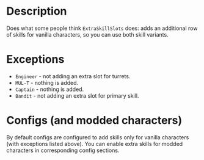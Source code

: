# Description
Does what some people think `ExtraSkillSlots` does: adds an additional row of skills for vanilla characters, so you can use both skill variants.

# Exceptions
* `Engineer` - not adding an extra slot for turrets.
* `MUL-T` - nothing is added.
* `Captain` - nothing is added.
* `Bandit` - not adding an extra slot for primary skill.

# Configs (and modded characters)
By default configs are configured to add skills only for vanilla characters (with exceptions listed above).
You can enable extra skills for modded characters in corresponding config sections.